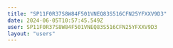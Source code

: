 ```yaml
---
title: "SP11F0R37S8W84F501VNEQ83S516CFN25YFXXV9D3"
date: 2024-06-05T10:57:45.549Z
user: SP11F0R37S8W84F501VNEQ83S516CFN25YFXXV9D3
layout: "users"
---
```

    